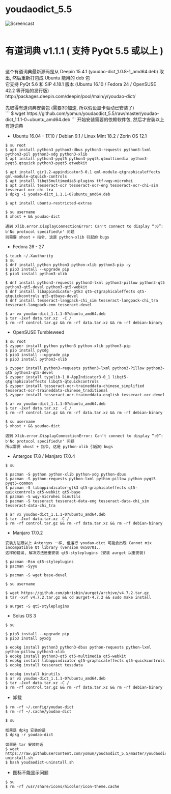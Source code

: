 # youdaodict_5.5
![Screencast](https://2.bp.blogspot.com/-a1ldr3X2U1s/WZAIrNamPxI/AAAAAAAAAjw/CGVeNEUzjWk2pK71C4PwuMIzRFwc9ROawCLcBGAs/s1600/youdao.png)
<br><br>
# 有道词典 v1.1.1 ( 支持 PyQt 5.5 或以上 )
<br>
这个有道词典最新源码是从 Deepin 15.4.1 (youdao-dict_1.0.8-1_amd64.deb) 取出, 然后重新打包成 Ubuntu 能用的 deb 包<br>
它支持 PyQt 5.6 和 SIP 4.18.1 版本 (Ubuntu 16.10 / Fedora 24 / OpenSUSE 42.2 等开始的发行版)<br>
http://packages.deepin.com/deepin/pool/main/y/youdao-dict/<br>
<br>
先取得有道词典安装包 (需要3D加速, 所以假设显卡驱动已安装了)<br>
```
$ wget https://github.com/yomun/youdaodict_5.5/raw/master/youdao-dict_1.1.1-0~ubuntu_amd64.deb
```
开始安装需要的依赖软件包, 然后才安装以上有道词典<br>

- Ubuntu 16.04 - 17.10 / Debian 9.1 / Linux Mint 18.2 / Zorin OS 12.1
```
$ su root
$ apt install python3 python3-dbus python3-requests python3-lxml python3-pil python3-xdg python3-xlib
$ apt install python3-pyqt5 python3-pyqt5.qtmultimedia python3-pyqt5.qtquick python3-pyqt5.qtwebkit

$ apt install gir1.2-appindicator3-0.1 qml-module-qtgraphicaleffects qml-module-qtquick-controls
$ apt install libqt5multimedia5-plugins ttf-wqy-microhei
$ apt install tesseract-ocr tesseract-ocr-eng tesseract-ocr-chi-sim tesseract-ocr-chi-tra
$ dpkg -i youdao-dict_1.1.1-0?ubuntu_amd64.deb

$ apt install ubuntu-restricted-extras

$ su username
$ xhost + && youdao-dict

遇到 Xlib.error.DisplayConnectionError: Can't connect to display “:0”: b'No protocol specified\n' 问题
则需要 xhost + 指令, 这是 python-xlib 引起的 bugs
```
- Fedora 26 - 27
```
$ touch ~/.Xauthority
$ su
$ dnf install python python3 python-xlib python3-pip -y
$ pip3 install --upgrade pip
$ pip3 install python3-xlib

$ dnf install python3-requests python3-lxml python3-pillow python3-qt5 python3-qt5-devel python3-qt5-webkit
$ dnf install libappindicator-gtk3 qt5-qtgraphicaleffects qt5-qtquickcontrols qt5-qtbase-devel
$ dnf install tesseract-langpack-chi_sim tesseract-langpack-chi_tra tesseract-langpack-enm tesseract-devel

$ ar vx youdao-dict_1.1.1-0?ubuntu_amd64.deb
$ tar -Jxvf data.tar.xz  -C /
$ rm -rf control.tar.gz && rm -rf data.tar.xz && rm -rf debian-binary
```
- OpenSUSE Tumbleweed
```
$ su root
$ zypper install python python3 python-xlib python3-pip
$ pip install pyxdg
$ pip3 install --upgrade pip
$ pip3 install python3-xlib

$ zypper install python3-requests python3-lxml python3-Pillow python3-qt5 python3-qt5-devel
$ zypper install typelib-1_0-AppIndicator3-0_1 libqt5-qtgraphicaleffects libqt5-qtquickcontrols
$ zypper install tesseract-ocr-traineddata-chinese_simplified tesseract-ocr-traineddata-chinese_traditional
$ zypper install tesseract-ocr-traineddata-english tesseract-ocr-devel

$ ar vx youdao-dict_1.1.1-0?ubuntu_amd64.deb
$ tar -Jxvf data.tar.xz  -C /
$ rm -rf control.tar.gz && rm -rf data.tar.xz && rm -rf debian-binary

$ su username
$ xhost + && youdao-dict

遇到 Xlib.error.DisplayConnectionError: Can't connect to display “:0”: b'No protocol specified\n' 问题
所以需要 xhost + 指令, 这是 python-xlib 引起的 bugs
```
- Antergos 17.8 / Manjaro 17.0.4
```
$ su

$ pacman -S python python-xlib python-xdg python-dbus
$ pacman -S python-requests python-lxml python-pillow python-pyqt5 pyqt5-common
$ pacman -S libappindicator-gtk3 qt5-graphicaleffects qt5-quickcontrols qt5-webkit qt5-base
$ pacman -S wqy-microhei binutils
$ pacman -S tesseract tesseract-data-eng tesseract-data-chi_sim tesseract-data-chi_tra

$ ar vx youdao-dict_1.1.1-0?ubuntu_amd64.deb
$ tar -Jxvf data.tar.xz -C /
$ rm -rf control.tar.gz && rm -rf data.tar.xz && rm -rf debian-binary
```
- Manjaro 17.0.2
```
安装方法跟以上 Antergos 一样, 但运行 youdao-dict 可能会出现 Cannot mix incompatible Qt library (version 0x50701..
这样的错误, 解决方法是重安装 qt5-styleplugins (安装 aurget 以重安装)

$ pacman -Rsn qt5-styleplugins
$ pacman -Syyu

$ pacman -S wget base-devel

$ su username

$ wget https://github.com/pbrisbin/aurget/archive/v4.7.2.tar.gz
$ tar -xvf v4.7.2.tar.gz && cd aurget-4.7.2 && sudo make install

$ aurget -S qt5-styleplugins
```
- Solus OS 3
```
$ su

$ pip3 install --upgrade pip
$ pip3 install pyxdg

$ eopkg install python3 python3-dbus python-requests python-lxml python-pillow python3-xlib
$ eopkg install python3-qt5 qt5-multimedia qt5-webkit
$ eopkg install libappindicator qt5-graphicaleffects qt5-quickcontrols
$ eopkg install tesseract tessdata

$ eopkg install binutils
$ ar vx youdao-dict_1.1.1-0?ubuntu_amd64.deb
$ tar -Jxvf data.tar.xz -C /
$ rm -rf control.tar.gz && rm -rf data.tar.xz && rm -rf debian-binary
```
- 卸载
```
$ rm -rf ~/.config/youdao-dict
$ rm -rf ~/.cache/youdao-dict

$ su

如果是 dpkg 安装的话
$ dpkg -r youdao-dict

如果是 tar 安装的话
$ wget https://raw.githubusercontent.com/yomun/youdaodict_5.5/master/youdaodict-uninstall.sh
$ bash youdaodict-uninstall.sh
```
- 图标不能显示问题
```
$ su
$ rm -rf /usr/share/icons/hicolor/icon-theme.cache
```
